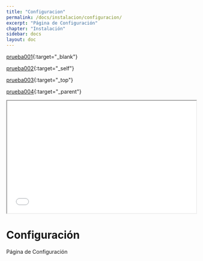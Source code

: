 ```yaml
---
title: "Configuracion"
permalink: /docs/instalacion/configuracion/
excerpt: "Página de Configuración"
chapter: "Instalación" 
sidebar: docs
layout: doc
---
```

[prueba001](https://aes-supporchart-node.azurewebsites.net){:target="_blank"}

[prueba002](https://aes-supporchart-node.azurewebsites.net){:target="_self"}

[prueba003](https://aes-supporchart-node.azurewebsites.net){:target="_top"}

[prueba004](https://aes-supporchart-node.azurewebsites.net){:target="_parent"}



<iframe
  src="[https://aes-supporchart-node.azurewebsites.net]/"
  style="width:100%; height:300px;"></iframe>


# Configuración

Página de Configuración
